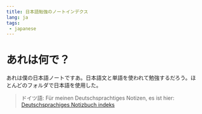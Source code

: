 ```yaml
---
title: 日本語勉強のノートインデクス
lang: ja
tags:
 - japanese
---
```

# あれは何で？
あれは僕の日本語ノートですあ。日本語文と単語を使われて勉強するだろう。ほとんどのフォルダで日本語を使用した。

> ドイツ語: Für meinen Deutschsprachtiges Notizen, es ist hier: [Deutschsprachiges Notizbuch indeks](Deutschsprachiges%20Notizbuch%20indeks.md)
